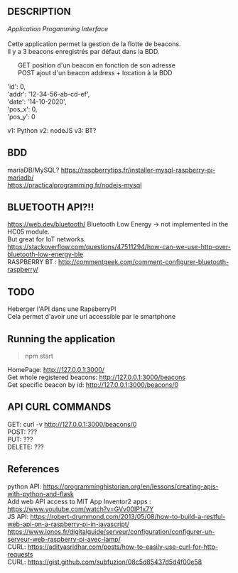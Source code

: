 ## DESCRIPTION
_Application Progamming Interface_</br></br>
Cette application permet la gestion de la flotte de beacons.</br>
Il y a 3 beacons enregistrés par défaut dans la BDD.</br>
<ul> GET position d'un beacon en fonction de son adresse</br>
POST ajout d'un beacon address + location à la BDD</br></ul>

  'id': 0,</br>
  'addr': '12-34-56-ab-cd-ef',</br>
  'date': '14-10-2020',</br>
  'pos_x': 0,</br>
  'pos_y': 0</br>

v1: Python
v2: nodeJS
v3: BT?

## BDD
mariaDB/MySQL?
https://raspberrytips.fr/installer-mysql-raspberry-pi-mariadb/</br>
https://practicalprogramming.fr/nodejs-mysql

## BLUETOOTH API?!!
https://web.dev/bluetooth/
Bluetooth Low Energy -> not implemented in the HC05 module.</br>
But great for IoT networks.
https://stackoverflow.com/questions/47511294/how-can-we-use-http-over-bluetooth-low-energy-ble</br>
RASPBERRY BT : http://commentgeek.com/comment-configurer-bluetooth-raspberry/

## TODO
Heberger l'API dans une RapsberryPI</br>
Cela permet d'avoir une url accessible par le smartphone

## Running the application
>npm start

HomePage: http://127.0.0.1:3000/</br>
Get whole registered beacons: http://127.0.0.1:3000/beacons</br>
Get specific beacon by id: http://127.0.0.1:3000/beacons/0

## API CURL COMMANDS
GET: curl -v http://127.0.0.1:3000/beacons/0</br>
POST: ???</br>
PUT: ???</br>
DELETE: ???


## References
python API: https://programminghistorian.org/en/lessons/creating-apis-with-python-and-flask</br>
Add web API access to MIT App Inventor2 apps : https://www.youtube.com/watch?v=GVv00IP1x7Y</br>
JS API: https://robert-drummond.com/2013/05/08/how-to-build-a-restful-web-api-on-a-raspberry-pi-in-javascript/</br>
https://www.ionos.fr/digitalguide/serveur/configuration/configurer-un-serveur-web-raspberry-pi-avec-lamp/</br>
CURL: https://adityasridhar.com/posts/how-to-easily-use-curl-for-http-requests</br>
CURL: https://gist.github.com/subfuzion/08c5d85437d5d4f00e58
